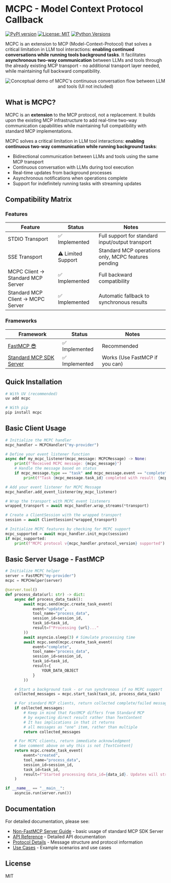 # MCPC - Model Context Protocol Callback

[![PyPI version](https://badge.fury.io/py/mcpc.svg)](https://badge.fury.io/py/mcpc)
[![License: MIT](https://img.shields.io/badge/License-MIT-yellow.svg)](https://opensource.org/licenses/MIT)
[![Python Versions](https://img.shields.io/pypi/pyversions/mcpc.svg)](https://pypi.org/project/mcpc/)

MCPC is an extension to MCP (Model-Context-Protocol) that solves a critical limitation in LLM tool interactions: **enabling continued conversations while running tools background tasks**. It facilitates **asynchronous two-way communication** between LLMs and tools through the already existing MCP transport - no additional transport layer needed, while maintaining full backward compatibility.

<p align="center">
  <img src="assets/mcpc-demo_540.avif" alt="Conceptual demo of MCPC's continuous conversation flow between LLM and tools (UI not included)">
</p>

## What is MCPC?

MCPC is an **extension** to the MCP protocol, not a replacement. It builds upon the existing MCP infrastructure to add real-time two-way communication capabilities while maintaining full compatibility with standard MCP implementations.

MCPC solves a critical limitation in LLM tool interactions: **enabling continuous two-way communication while running background tasks**:

- Bidirectional communication between LLMs and tools using the same MCP transport
- Continuous conversation with LLMs during tool execution
- Real-time updates from background processes
- Asynchronous notifications when operations complete
- Support for indefinitely running tasks with streaming updates

## Compatibility Matrix

### Features

| Feature                           | Status             | Notes                                               |
| --------------------------------- | ------------------ | --------------------------------------------------- |
| STDIO Transport                   | ✅ Implemented     | Full support for standard input/output transport    |
| SSE Transport                     | ⚠️ Limited Support | Standard MCP operations only, MCPC features pending |
| MCPC Client → Standard MCP Server | ✅ Implemented     | Full backward compatibility                         |
| Standard MCP Client → MCPC Server | ✅ Implemented     | Automatic fallback to synchronous results           |

### Frameworks

| Framework                                                  | Status         | Notes                          |
| ---------------------------------------------------------- | -------------- | ------------------------------ |
| [FastMCP 😎](#basic-server-usage---fastmcp)                | ✅ Implemented | Recommended                    |
| [Standard MCP SDK Server](docs/standard-mcp-sdk-server.md) | ✅ Implemented | Works (Use FastMCP if you can) |

## Quick Installation

```bash
# With UV (recommended)
uv add mcpc

# With pip
pip install mcpc
```

## Basic Client Usage

```python
# Initialize the MCPC handler
mcpc_handler = MCPCHandler("my-provider")

# Define your event listener function
async def my_mcpc_listener(mcpc_message: MCPCMessage) -> None:
    print(f"Received MCPC message: {mcpc_message}")
    # Handle the message based on status
    if mcpc_message.type == "task" and mcpc_message.event == "complete":
        print(f"Task {mcpc_message.task_id} completed with result: {mcpc_message.result}")

# Add your event listener for MCPC Message
mcpc_handler.add_event_listener(my_mcpc_listener)

# Wrap the transport with MCPC event listeners
wrapped_transport = await mcpc_handler.wrap_streams(*transport)

# Create a ClientSession with the wrapped transport
session = await ClientSession(*wrapped_transport)

# Initialize MCPC features by checking for MCPC support
mcpc_supported = await mcpc_handler.init_mcpc(session)
if mcpc_supported:
    print(f"MCPC protocol v{mcpc_handler.protocol_version} supported")
```

## Basic Server Usage - FastMCP

```python
# Initialize MCPC helper
server = FastMCP("my-provider")
mcpc = MCPCHelper(server)

@server.tool()
def process_data(url: str) -> dict:
    async def process_data_task():
        await mcpc.send(mcpc.create_task_event(
            event="update",
            tool_name="process_data",
            session_id=session_id,
            task_id=task_id,
            result=f"Processing {url}..."
        ))
        await asyncio.sleep(3) # Simulate processing time
        await mcpc.send(mcpc.create_task_event(
            event="complete",
            tool_name="process_data",
            session_id=session_id,
            task_id=task_id,
            result={
                YOUR_DATA_OBJECT
            }
        ))

    # Start a background task - or run synchronous if no MCPC support
    collected_messages = mcpc.start_task(task_id, process_data_task)

    # For standard MCP clients, return collected complete/failed messages
    if collected_messages:
        # Keep in mind that FastMCP differs from Standard MCP
        # by expecting direct result rather than TextContent
        # It has implications in that it returns
        # all messages as "one" item, rather than multiple
        return collected_messages

    # For MCPC clients, return immediate acknowledgment
    # See comment above on why this is not [TextContent]
    return mcpc.create_task_event(
        event="created",
        tool_name="process_data",
        session_id=session_id,
        task_id=task_id,
        result=f"Started processing data_id={data_id}. Updates will stream in real-time."
    )

if __name__ == "__main__":
    asyncio.run(server.run())
```

## Documentation

For detailed documentation, please see:

- [Non-FastMCP Server Guide](docs/standard-mcp-sdk-server.md) - basic usage of standard MCP SDK Server
- [API Reference](docs/api-reference.md) - Detailed API documentation
- [Protocol Details](docs/protocol-details.md) - Message structure and protocol information
- [Use Cases](docs/use-cases.md) - Example scenarios and use cases

## License

MIT
